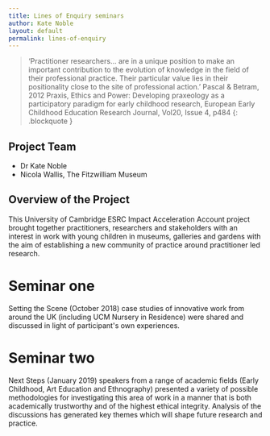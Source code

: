 ```yaml
---
title: Lines of Enquiry seminars
author: Kate Noble
layout: default
permalink: lines-of-enquiry
---
```

> ‘Practitioner researchers... are in a unique position to make an important contribution to the evolution of knowledge in the field of their professional practice. Their particular value lies in their positionality close to the site of professional action.’
Pascal & Betram, 2012 Praxis, Ethics and Power: Developing praxeology as a participatory paradigm for early childhood research, European Early Childhood Education Research Journal, Vol20, Issue 4, p484
{: .blockquote }

## Project Team
* Dr Kate Noble
* Nicola Wallis, The Fitzwilliam Museum

## Overview of the Project
This University of Cambridge ESRC Impact Acceleration Account project brought together practitioners, researchers and stakeholders with an interest in work with young children in museums, galleries and gardens with the aim of establishing a new community of practice around practitioner led research.

# Seminar one
Setting the Scene (October 2018) case studies of innovative work from around the UK (including UCM Nursery in Residence) were shared and discussed in light of participant's own experiences.


# Seminar two

Next Steps (January 2019) speakers from a range of academic fields (Early Childhood, Art Education and Ethnography) presented a variety of possible methodologies for investigating this area of work in a manner that is both academically trustworthy and of the highest ethical integrity. Analysis of the discussions has generated key themes which will shape future research and practice.
